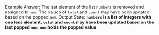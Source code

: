 Example Answer:
The last element of the list `numbers` is removed and assigned to `num`. The values of `total` and `count` may have been updated based on the popped `num`. 
Output State: **`numbers` is a list of integers with one less element, `total` and `count` may have been updated based on the last popped `num`, `num` holds the popped value**